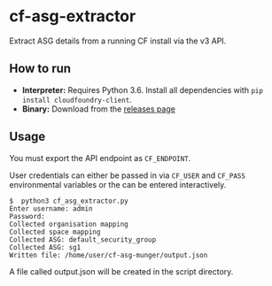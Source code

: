 # cf-asg-extractor

Extract ASG details from a running CF install via the v3 API.

## How to run

  - **Interpreter:** Requires Python 3.6. Install all dependencies with `pip install cloudfoundry-client`.
  - **Binary:** Download from the [releases page](https://github.com/laidbackware/cf-asg-extractor/releases/latest)

## Usage

You must export the API endpoint as `CF_ENDPOINT`.

User credentials can either be passed in via `CF_USER` and `CF_PASS` environmental variables or the can be entered interactively.


```
$  python3 cf_asg_extractor.py 
Enter username: admin
Password: 
Collected organisation mapping
Collected space mapping
Collected ASG: default_security_group
Collected ASG: sg1
Written file: /home/user/cf-asg-munger/output.json
```

A file called output.json will be created in the script directory.